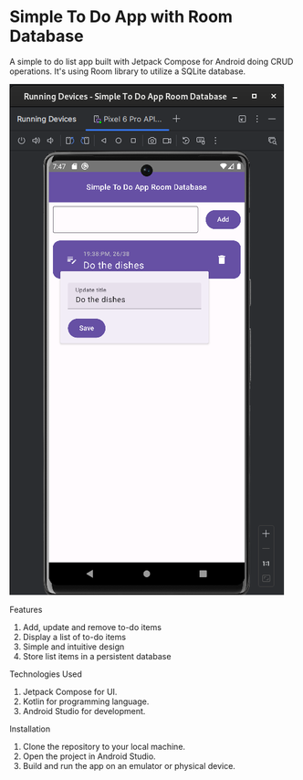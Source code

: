 # Simple To Do App with Room Database
A simple to do list app built with Jetpack Compose for Android doing CRUD operations. It's using Room library to utilize a SQLite database.

![AppSs](https://raw.githubusercontent.com/dogaegeozden/Simple-To-Do-App-Room-Database/main/screenshots/sc_1.png)

Features

1) Add, update and remove to-do items
2) Display a list of to-do items
3) Simple and intuitive design
4) Store list items in a persistent database

Technologies Used

1) Jetpack Compose for UI.
2) Kotlin for programming language.
3) Android Studio for development.

Installation

1) Clone the repository to your local machine.
2) Open the project in Android Studio.
3) Build and run the app on an emulator or physical device.
